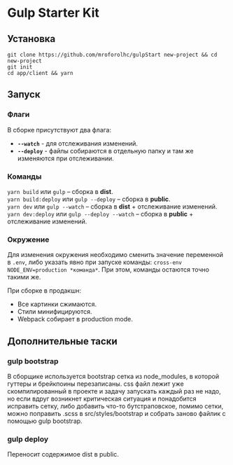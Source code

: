 # Gulp Starter Kit

##  Установка
```
git clone https://github.com/mroforolhc/gulpStart new-project && cd new-project
git init
cd app/client && yarn
```
## Запуск

### Флаги
В сборке присутствуют два флага:  
* **`--watch`** - для отслеживания изменений.  
* **`--deploy`** - файлы собираются в отдельную папку и там же изменяются при отслеживании.  

### Команды
`yarn build` или `gulp` – сборка в **dist**.  
`yarn build:deploy` или `gulp --deploy` – сборка в **public**.  
`yarn dev` или `gulp --watch` – сборка в **dist** + отслеживание изменений.  
`yarn dev:deploy` или `gulp --deploy --watch` – сборка в **public** + отслеживание изменений.  

### Окружение
Для изменения окружения необходимо сменить значение переменной в `.env`, либо указать явно при запуске команды: `cross-env NODE_ENV=production *команда*`. При этом, команды остаются точно такими же.

При сборке в продакшн:
* Все картинки сжимаются.
* Стили минифицируются.
* Webpack собирает в production mode.
 
## Дополнительные таски
### gulp bootstrap
В сборщике используется bootstrap сетка из node_modules, 
в которой гуттеры и брейкпоины перезаписаны. 
css файл лежит уже скомпилированный в проекте и задачу запускать каждый 
раз не надо, но если вдруг возникнет критическая ситуация и понадобится 
исправить сетку, либо добавить что-то бутстраповское, помимо сетки, 
можно поправить .scss в src/styles/bootstrap и собрать заново файлик с 
помощью gulp bootstrap.

### gulp deploy
Переносит содержимое dist в public.